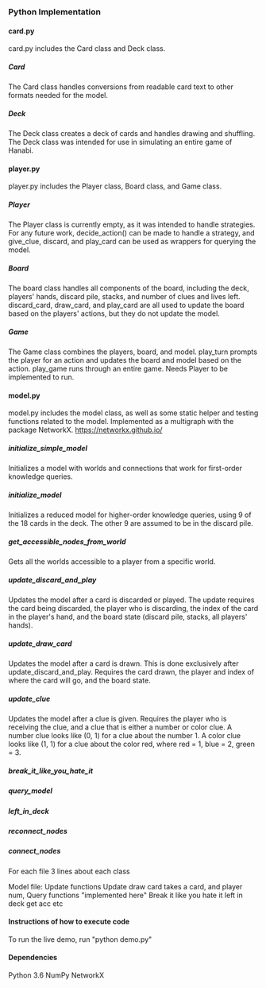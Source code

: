 ### Python Implementation

#### card.py
card.py includes the Card class and Deck class. 

##### Card
The Card class handles conversions from readable card text to other formats needed for the model. 

##### Deck
The Deck class creates a deck of cards and handles drawing and shuffling. The Deck class was intended for use in simulating an entire game of Hanabi.

#### player.py
player.py includes the Player class, Board class, and Game class. 

##### Player
The Player class is currently empty, as it was intended to handle strategies. For any future work, decide_action() can be made to handle a strategy, and give_clue, discard, and play_card can be used as wrappers for querying the model. 

##### Board
The board class handles all components of the board, including the deck, players' hands, discard pile, stacks, and number of clues and lives left. discard_card, draw_card, and play_card are all used to update the board based on the players' actions, but they do not update the model.

##### Game
The Game class combines the players, board, and model. play_turn prompts the player for an action and updates the board and model based on the action. play_game runs through an entire game. Needs Player to be implemented to run.

#### model.py
model.py includes the model class, as well as some static helper and testing functions related to the model. 
Implemented as a multigraph with the package NetworkX. https://networkx.github.io/

##### initialize_simple_model
Initializes a model with worlds and connections that work for first-order knowledge queries. 

##### initialize_model
Initializes a reduced model for higher-order knowledge queries, using 9 of the 18 cards in the deck. The other 9 are assumed to be in the discard pile. 

##### get_accessible_nodes_from_world
Gets all the worlds accessible to a player from a specific world.

##### update_discard_and_play
Updates the model after a card is discarded or played. The update requires the card being discarded, the player who is discarding, the index of the card in the player's hand, and the board state (discard pile, stacks, all players' hands).

##### update_draw_card
Updates the model after a card is drawn. This is done exclusively after update_discard_and_play. Requires the card drawn, the player and index of where the card will go, and the board state.

##### update_clue
Updates the model after a clue is given. Requires the player who is receiving the clue, and a clue that is either a number or color clue. A number clue looks like (0, 1) for a clue about the number 1. A color clue looks like (1, 1) for a clue about the color red, where red = 1, blue = 2, green = 3. 


##### break_it_like_you_hate_it
##### query_model
##### left_in_deck
##### reconnect_nodes
##### connect_nodes



For each file
	3 lines about each class

Model file:
	Update functions
		Update draw card takes a card, and player num, 
	Query functions "implemented here"
	Break it like you hate it
	left in deck
	get acc
	etc

#### Instructions of how to execute code
To run the live demo, run "python demo.py"

#### Dependencies
Python 3.6
NumPy
NetworkX